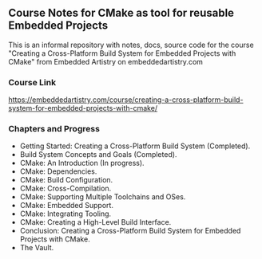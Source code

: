 ## Course Notes for CMake as tool for reusable Embedded Projects

This is an informal repository with notes, docs, source code for the course "Creating a Cross-Platform Build System for Embedded Projects with CMake" from Embedded Artistry on embeddedartistry.com

### Course Link

https://embeddedartistry.com/course/creating-a-cross-platform-build-system-for-embedded-projects-with-cmake/

### Chapters and Progress

- Getting Started: Creating a Cross-Platform Build System (Completed).
- Build System Concepts and Goals (Completed).
- CMake: An Introduction (In progress).
- CMake: Dependencies.
- CMake: Build Configuration.
- CMake: Cross-Compilation.
- CMake: Supporting Multiple Toolchains and OSes.
- CMake: Embedded Support.
- CMake: Integrating Tooling.
- CMake: Creating a High-Level Build Interface.
- Conclusion: Creating a Cross-Platform Build System for Embedded Projects with CMake.
- The Vault.
